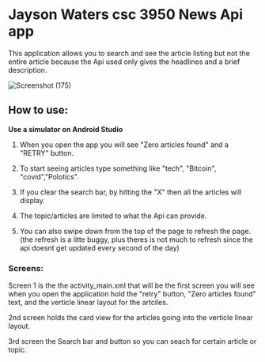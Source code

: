 # Jayson Waters csc 3950 News Api app

This application allows you to search and see the article listing but not the entire article because the Api used only gives the headlines and a brief description.

![Screenshot (175)](https://user-images.githubusercontent.com/48612339/211115447-26a61825-cd63-4212-90fa-e076f368c4b9.png)

## How to use:

**Use a simulator on Android Studio**

1) When you open the app you will see "Zero articles found" and a "RETRY" button.

2) To start seeing articles type something like "tech", "Bitcoin", "covid","Polotics".

3) If you clear the search bar, by hitting the "X" then all the articles will display.

4) The topic/articles are limited to what the Api can provide.

5) You can also swipe down from the top of the page to refresh the page. (the refresh is a litte buggy, plus theres is not much to refresh since the api doesnt get updated every second of the day)

### Screens:

Screen 1 is the the activity_main.xml that will be the first screen you will see when you open the application hold the "retry" button, "Zero articles found" text, and the verticle linear layout for the artciles.

2nd screen holds the card view for the articles going into the verticle linear layout.

3rd screen the Search bar and button so you can seach for certain article or topic.
